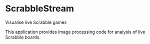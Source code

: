 # ScrabbleStream
Visualise live Scrabble games

This application provides image processing code for analysis of live Scrabble boards.
